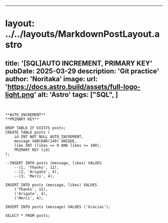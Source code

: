 
---
# layout: ../../layouts/MarkdownPostLayout.astro
title: '[SQL]AUTO INCREMENT, PRIMARY KEY'
pubDate: 2025-03-29
description: 'Git practice'
author: 'Noritaka'
image:
    url: 'https://docs.astro.build/assets/full-logo-light.png'
    alt: 'Astro'
tags: ["SQL", ]
---



```


**AUTO_INCREMENT**
**PRIMARY KEY**

DROP TABLE IF EXISTS posts;
CREATE TABLE posts (
	id INT NOT NULL AUTO_INCREMENT,
	message VARCHAR(140) UNIQUE,
	like INT (likes >= 0 AND likes <= 100),
	PRIMARY KEY (id)
);

--INSERT INTO posts (message, likes) VALUES
	--(1, 'Thanks', 12),
	--(2, 'Arigato', 4),
	--(3, 'Merci', 4);

INSERT INTO posts (message, likes) VALUES
	('Thanks', 12),
	('Arigato', 4),
	('Merci', 4);

INSERT INTO posts (message) VALUES ('Gracias');

SELECT * FROM posts;
```
